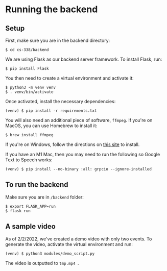 # Running the backend
## Setup
First, make sure you are in the backend directory:
```
$ cd cs-338/backend
```
We are using Flask as our backend server framework. To install Flask, run:
```
$ pip install Flask
```
You then need to create a virtual environment and activate it:
```
$ python3 -m venv venv
$ . venv/bin/activate
```
Once activated, install the necessary dependencies:
```
(venv) $ pip install -r requirements.txt
```
You will also need an additional piece of software, `ffmpeg`. If you're on MacOS, you can use Homebrew to install it:
```
$ brew install ffmpeg
```
If you're on Windows, follow the directions on [this site](https://www.wikihow.com/Install-FFmpeg-on-Windows) to install.

If you have an M1 Mac, then you may need to run the following so Google Text to Speech works:
```
(venv) $ pip install --no-binary :all: grpcio --ignore-installed
```

## To run the backend
Make sure you are in `/backend` folder:
```
$ export FLASK_APP=run
$ flask run
```

## A sample video
As of 2/2/2022, we've created a demo video with only two events. To generate the video, activate the virtual environment and run:
```
(venv) $ python3 modules/demo_script.py
```
The video is outputted to `tmp.mp4 `.
